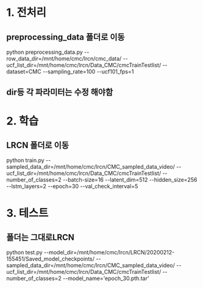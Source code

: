 # 1. 전처리
## preprocessing_data 폴더로 이동

  python preprocessing_data.py --row_data_dir=/mnt/home/cmc/lrcn/cmc_data/ --ucf_list_dir=/mnt/home/cmc/lrcn/Data_CMC/cmcTrainTestlist/ --dataset=CMC --sampling_rate=100 --ucf101_fps=1

## dir등 각 파라미터는 수정 해야함

# 2. 학습
## LRCN 폴더로 이동

  python train.py --sampled_data_dir=/mnt/home/cmc/lrcn/CMC_sampled_data_video/ --ucf_list_dir=/mnt/home/cmc/lrcn/Data_CMC/cmcTrainTestlist/ --number_of_classes=2 --batch-size=16 --latent_dim=512 --hidden_size=256 --lstm_layers=2 --epoch=30 --val_check_interval=5

# 3. 테스트
## 폴더는 그대로LRCN

  python test.py  --model_dir=/mnt/home/cmc/lrcn/LRCN/20200212-155451/Saved_model_checkpoints/ --sampled_data_dir=/mnt/home/cmc/lrcn/CMC_sampled_data_video/ --ucf_list_dir=/mnt/home/cmc/lrcn/Data_CMC/cmcTrainTestlist/ --number_of_classes=2 --model_name='epoch_30.pth.tar'
